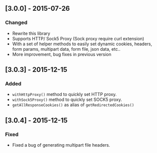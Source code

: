 ## [3.0.0] - 2015-07-26
### Changed
- Rewrite this library
- Supports HTTP/ Sock5 Proxy (Sock proxy require curl extension)
- With a set of helper methods to easily set dynamic cookies, headers, form params, multipart data, form file, json data, etc..
- More improvement, bug fixes in previous version

## [3.0.3] - 2015-12-15
### Added
- `withHttpProxy()` method to quickly set HTTP proxy.
- `withSock5Proxy()` method to quickly set SOCK5 proxy.
- `getAllResponseCookies()` as alias of `getRedirectedCookies()`

## [3.0.4] - 2015-12-15
### Fixed
- Fixed a bug of generating multipart file headers.
